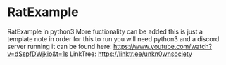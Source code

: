 # RatExample
RatExample in python3 
More fuctionality can be added this is just a template note in order for this to run you will need python3 and a discord server running it can be found here: https://www.youtube.com/watch?v=dSspfDWjkio&t=1s
LinkTree: https://linktr.ee/unkn0wnsociety
